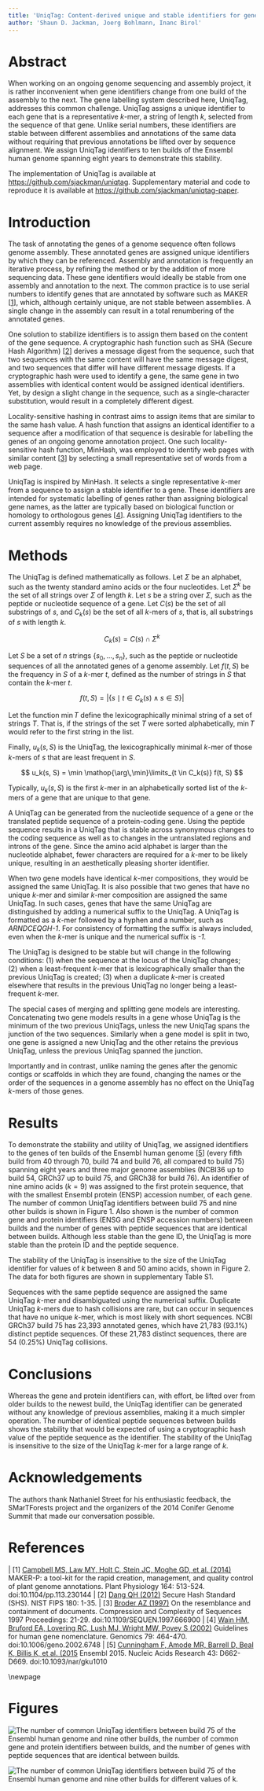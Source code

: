 ```yaml
---
title: 'UniqTag: Content-derived unique and stable identifiers for gene annotation'
author: 'Shaun D. Jackman, Joerg Bohlmann, Inanc Birol'
---
```


Abstract
================================================================================

When working on an ongoing genome sequencing and assembly project, it is rather
inconvenient when gene identifiers change from one build of the assembly to the
next. The gene labelling system described here, UniqTag, addresses this common
challenge. UniqTag assigns a unique identifier to each gene that is a
representative *k*-mer, a string of length *k*, selected from the sequence of
that gene. Unlike serial numbers, these identifiers are stable between
different assemblies and annotations of the same data without requiring that
previous annotations be lifted over by sequence alignment. We assign UniqTag
identifiers to ten builds of the Ensembl human genome spanning eight years to
demonstrate this stability.

The implementation of UniqTag is available at <https://github.com/sjackman/uniqtag>.
Supplementary material and code to reproduce it is available at <https://github.com/sjackman/uniqtag-paper>.

Introduction
================================================================================

The task of annotating the genes of a genome sequence often follows genome
assembly. These annotated genes are assigned unique identifiers by which they
can be referenced. Assembly and annotation is frequently an iterative process,
by refining the method or by the addition of more sequencing data. These gene
identifiers would ideally be stable from one assembly and annotation to the
next. The common practice is to use serial numbers to identify genes that are
annotated by software such as MAKER [[1][campbell2014maker]], which, although
certainly unique, are not stable between assemblies. A single change in the
assembly can result in a total renumbering of the annotated genes.

One solution to stabilize identifiers is to assign them based on the content of
the gene sequence. A cryptographic hash function such as SHA (Secure Hash
Algorithm) [[2][dang2012shs]] derives a message digest from the sequence, such
that two sequences with the same content will have the same message digest, and
two sequences that differ will have different message digests. If a
cryptographic hash were used to identify a gene, the same gene in two
assemblies with identical content would be assigned identical identifiers. Yet,
by design a slight change in the sequence, such as a single-character
substitution, would result in a completely different digest.

Locality-sensitive hashing in contrast aims to assign items that are similar to
the same hash value. A hash function that assigns an identical identifier to a
sequence after a modification of that sequence is desirable for labelling the
genes of an ongoing genome annotation project. One such locality-sensitive hash
function, MinHash, was employed to identify web pages with similar content
[[3][broder1997resemblance]] by selecting a small representative set of words
from a web page.

UniqTag is inspired by MinHash. It selects a single representative *k*-mer from
a sequence to assign a stable identifier to a gene. These identifiers are
intended for systematic labelling of genes rather than assigning biological
gene names, as the latter are typically based on biological function or
homology to orthologous genes [[4][wain2002guidelines]]. Assigning UniqTag
identifiers to the current assembly requires no knowledge of the previous
assemblies.

Methods
================================================================================

The UniqTag is defined mathematically as follows. Let $\Sigma$ be an alphabet,
such as the twenty standard amino acids or the four nucleotides. Let $\Sigma^k$
be the set of all strings over $\Sigma$ of length *k*. Let *s* be a string over
$\Sigma$, such as the peptide or nucleotide sequence of a gene. Let $C(s)$ be
the set of all substrings of *s*, and $C_k(s)$ be the set of all *k*-mers of
*s*, that is, all substrings of *s* with length *k*.

$$
C_k(s) = C(s) \cap \Sigma^k
$$

Let *S* be a set of *n* strings $\{s_0, \dots, s_n\}$, such as the peptide or
nucleotide sequences of all the annotated genes of a genome assembly. Let $f(t,
S)$ be the frequency in *S* of a *k*-mer *t*, defined as the number of strings
in *S* that contain the *k*-mer *t*.

$$
f(t, S) = \left\vert \{ s \mid t \in C_k(s) \wedge s \in S \} \right\vert
$$

Let the function $\min T$ define the lexicographically minimal string of a set
of strings *T*. That is, if the strings of the set *T* were sorted
alphabetically, $\min T$ would refer to the first string in the list.

Finally, $u_k(s, S)$ is the UniqTag, the lexicographically minimal *k*-mer of
those *k*-mers of *s* that are least frequent in *S*.

$$
u_k(s, S) = \min \mathop{\arg\,\min}\limits_{t \in C_k(s)} f(t, S)
$$

Typically, $u_k(s, S)$ is the first *k*-mer in an alphabetically sorted list of
the *k*-mers of a gene that are unique to that gene.

A UniqTag can be generated from the nucleotide sequence of a gene or the
translated peptide sequence of a protein-coding gene. Using the peptide
sequence results in a UniqTag that is stable across synonymous changes to the
coding sequence as well as to changes in the untranslated regions and introns
of the gene. Since the amino acid alphabet is larger than the nucleotide
alphabet, fewer characters are required for a *k*-mer to be likely unique,
resulting in an aesthetically pleasing shorter identifier.

When two gene models have identical *k*-mer compositions, they would be
assigned the same UniqTag. It is also possible that two genes that have no
unique *k*-mer and similar *k*-mer composition are assigned the same UniqTag.
In such cases, genes that have the same UniqTag are distinguished by adding a
numerical suffix to the UniqTag. A UniqTag is formatted as a *k*-mer followed
by a hyphen and a number, such as *ARNDCEQGH-1*. For consistency of formatting
the suffix is always included, even when the *k*-mer is unique and the numerical
suffix is *-1*.

The UniqTag is designed to be stable but will change in the following
conditions: (1)&nbsp;when the sequence at the locus of the UniqTag changes;
(2)&nbsp;when a least-frequent *k*-mer that is lexicographically smaller than
the previous UniqTag is created; (3)&nbsp;when a duplicate *k*-mer is created
elsewhere that results in the previous UniqTag no longer being a least-frequent
*k*-mer.

The special cases of merging and splitting gene models are interesting.
Concatenating two gene models results in a gene whose UniqTag is the minimum of
the two previous UniqTags, unless the new UniqTag spans the junction of the two
sequences. Similarly when a gene model is split in two, one gene is assigned a
new UniqTag and the other retains the previous UniqTag, unless the previous
UniqTag spanned the junction.

Importantly and in contrast, unlike naming the genes after the genomic contigs
or scaffolds in which they are found, changing the names or the order of the
sequences in a genome assembly has no effect on the UniqTag *k*-mers of those
genes.

Results
================================================================================

To demonstrate the stability and utility of UniqTag, we assigned identifiers to
the genes of ten builds of the Ensembl human genome [[5][cunningham2015ensembl]]
(every fifth build from 40 through 70, build 74 and build 76, all compared to
build 75) spanning eight years and three major genome assemblies (NCBI36 up to
build 54, GRCh37 up to build 75, and GRCh38 for build 76). An identifier of
nine amino acids ($k=9$) was assigned to the first protein sequence, that with
the smallest Ensembl protein (ENSP) accession number, of each gene. The number
of common UniqTag identifiers between build 75 and nine other builds is shown
in Figure&nbsp;1. Also shown is the number of common gene and protein
identifiers (ENSG and ENSP accession numbers) between builds and the number of
genes with peptide sequences that are identical between builds. Although less
stable than the gene ID, the UniqTag is more stable than the protein ID and the
peptide sequence.

The stability of the UniqTag is insensitive to the size of the UniqTag
identifier for values of *k* between 8 and 50 amino acids, shown in
Figure&nbsp;2. The data for both figures are shown in supplementary
Table&nbsp;S1.

Sequences with the same peptide sequence are assigned the same UniqTag
*k*-mer and disambiguated using the numerical suffix. Duplicate UniqTag
*k*-mers due to hash collisions are rare, but can occur in sequences that have
no unique *k*-mer, which is most likely with short sequences. NCBI GRCh37 build
75 has 23,393 annotated genes, which have 21,783 (93.1%) distinct peptide
sequences. Of these 21,783 distinct sequences, there are 54 (0.25%) UniqTag
collisions.

Conclusions
================================================================================

Whereas the gene and protein identifiers can, with effort, be lifted over from
older builds to the newest build, the UniqTag identifier can be generated
without any knowledge of previous assemblies, making it a much simpler
operation. The number of identical peptide sequences between builds shows the
stability that would be expected of using a cryptographic hash value of the
peptide sequence as the identifier. The stability of the UniqTag is insensitive
to the size of the UniqTag *k*-mer for a large range of *k*.

Acknowledgements
================================================================================

The authors thank Nathaniel Street for his enthusiastic feedback, the
SMarTForests project and the organizers of the 2014 Conifer Genome Summit that
made our conversation possible.

References
================================================================================

| [1]&nbsp;[Campbell MS, Law MY, Holt C, Stein JC, Moghe GD, et al. (2014)][campbell2014maker]
  MAKER-P: a tool-kit for the rapid creation, management, and quality control of
  plant genome annotations.
  Plant Physiology 164: 513-524.
  doi:10.1104/pp.113.230144
| [2]&nbsp;[Dang QH (2012)][dang2012shs]
  Secure Hash Standard (SHS).
  NIST FIPS 180: 1-35.
| [3]&nbsp;[Broder AZ (1997)][broder1997resemblance]
  On the resemblance and containment of documents.
  Compression and Complexity of Sequences 1997 Proceedings: 21-29.
  doi:10.1109/SEQUEN.1997.666900
| [4]&nbsp;[Wain HM, Bruford EA, Lovering RC, Lush MJ, Wright MW, Povey S (2002)][wain2002guidelines]
  Guidelines for human gene nomenclature.
  Genomics 79: 464-470.
  doi:10.1006/geno.2002.6748
| [5]&nbsp;[Cunningham F, Amode MR, Barrell D, Beal K, Billis K, et al. (2015][cunningham2015ensembl]
  Ensembl 2015.
  Nucleic Acids Research 43: D662-D669.
  doi:10.1093/nar/gku1010

[broder1997resemblance]: http://dx.doi.org/10.1109/SEQUEN.1997.666900
[campbell2014maker]: http://dx.doi.org/10.1104/pp.113.230144
[cunningham2015ensembl]: http://dx.doi.org/10.1093/nar/gku1010
[dang2012shs]: http://www.nist.gov/manuscript-publication-search.cfm?pub_id=910977
[wain2002guidelines]: http://dx.doi.org/10.1006/geno.2002.6748

\newpage

Figures
================================================================================

![The number of common UniqTag identifiers between build 75 of the Ensembl
human genome and nine other builds, the number of common gene and protein
identifiers between builds, and the number of genes with peptide sequences that
are identical between builds.](figure/ensembl.png)

![The number of common UniqTag identifiers between build 75 of the Ensembl
human genome and nine other builds for different values of *k*.](figure/k.png)
